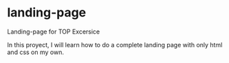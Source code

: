 # landing-page
Landing-page for TOP Excersice

In this proyect, I will learn how to do a complete landing page with only html and css on my own.
